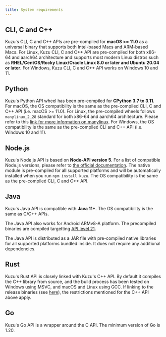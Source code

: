 ```yaml
---
title: System requirements
---
```


## CLI, C and C++

Kuzu's CLI, C and C++ APIs are pre-compiled for **macOS >= 11.0** as a universal binary that supports both Intel-based Macs and ARM-based Macs. For Linux, Kuzu CLI, C and C++ API are pre-compiled for both x86-64 and aarch64 architecture and supports most modern Linux distros such as **RHEL/CentOS/Rocky Linux/Oracle Linux 8.0 or later and Ubuntu 20.04 or later**. For Windows, Kuzu CLI, C and C++ API works on Windows 10 and 11.

## Python

Kuzu's Python API wheel has been pre-compiled for **CPython 3.7 to 3.11**. For macOS, the OS compatibility is the same as the pre-compiled CLI, C and C++ API (i.e. macOS >= 11.0). For Linux, the pre-compiled wheels follows `manylinux_2_28` standard for both x86-64 and aarch64 architecture. Please refer to this [link for more information on manylinux](https://github.com/pypa/manylinux). For Windows, the OS compatibility is the same as the pre-compiled CLI and C++ API (i.e. Windows 10 and 11).

## Node.js

Kuzu's Node.js API is based on **Node-API version 5**. For a list of compatible Node.js versions, please refer to [the official documentation](https://nodejs.org/api/n-api.html#node-api-version-matrix). The native module is pre-compiled for all supported platforms and will be automatically installed when you run `npm install kuzu`. The OS compatibility is the same as the pre-compiled CLI, C and C++ API.

## Java

Kuzu's Java API is compatible with **Java 11+**. The OS compatibility is the same as C/C++ APIs. 

The Java API also works for Android ARMv8-A platform. The precompiled binaries are compiled targetting [API level 21](https://developer.android.com/tools/releases/platforms). 

The Java API is distributed as a JAR file with pre-compiled native libraries for all supported platforms bundled inside. It does not require any additional dependencies.

## Rust

Kuzu's Rust API is closely linked with Kuzu's C++ API. By default it compiles the C++ library from source, and the build process has been tested on Windows using MSVC, and macOS and Linux using GCC. If linking to the release binaries (see [here](https://docs.rs/kuzu/latest/kuzu/#building)), the restrictions mentioned for the C++ API above apply.

## Go

Kuzu's Go API is a wrapper around the C API. The minimum version of Go is 1.20.

